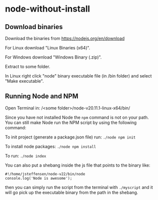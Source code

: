 # node-without-install

## Download binaries

Download the binaries from https://nodejs.org/en/download

For Linux download "Linux Binaries (x64)".

For Windows download "Windows Binary (.zip)".

Extract to some folder.

In Linux right click "node" binary executable file (in /bin folder) and select "Make executable".

## Running Node and NPM

Open Terminal in:
/&lt;some folder&gt;/node-v20.11.1-linux-x64/bin/

Since you have not installed Node the ```npm``` command is not on your path.
You can still make Node run the NPM script by using the following command:

To init project (generate a package.json file) run:
```./node npm init```


To install node packages:
```./node npm install```

To run:
```./node index```

You can also put a shebang inside the js file that points to the binary like:

```
#!/home/jsteffensen/node-v22/bin/node
console.log('Node is awesome');
```
then you can simply run the script from the terminal with ```./myscript``` and it will go pick up the executable binary from the path in the shebang.
